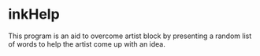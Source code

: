 # inkHelp
This program is an aid to overcome artist block by presenting a random list of words to help the artist come up with an idea.
